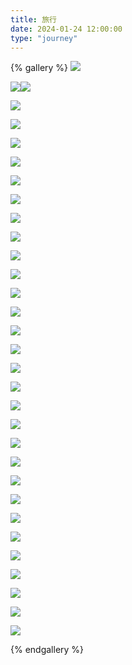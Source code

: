 ```yaml
---
title: 旅行
date: 2024-01-24 12:00:00
type: "journey"
---
```


{% gallery %}
![](https://lulu-dt-images.oss-cn-chengdu.aliyuncs.com/images/journey/1.jpg)

![](https://lulu-dt-images.oss-cn-chengdu.aliyuncs.com/images/journey/IMG_0765.JPG)![](https://lulu-dt-images.oss-cn-chengdu.aliyuncs.com/images/journey/IMG_0764.JPG)

![](https://lulu-dt-images.oss-cn-chengdu.aliyuncs.com/images/journey/IMG_0739.JPG)

![](https://lulu-dt-images.oss-cn-chengdu.aliyuncs.com/images/journey/IMG_0736.JPG)

![](https://lulu-dt-images.oss-cn-chengdu.aliyuncs.com/images/journey/IMG_0696.JPG)

![](https://lulu-dt-images.oss-cn-chengdu.aliyuncs.com/images/journey/IMG_0665.JPG)

![](https://lulu-dt-images.oss-cn-chengdu.aliyuncs.com/images/journey/IMG_0658.JPG)

![](https://lulu-dt-images.oss-cn-chengdu.aliyuncs.com/images/journey/IMG_0657.JPG)

![](https://lulu-dt-images.oss-cn-chengdu.aliyuncs.com/images/journey/IMG_0639.JPG)

![](https://lulu-dt-images.oss-cn-chengdu.aliyuncs.com/images/journey/IMG_0632.JPG)

![](https://lulu-dt-images.oss-cn-chengdu.aliyuncs.com/images/journey/IMG_0629.JPG)

![](https://lulu-dt-images.oss-cn-chengdu.aliyuncs.com/images/journey/IMG_0620.JPG)

![](https://lulu-dt-images.oss-cn-chengdu.aliyuncs.com/images/journey/IMG_0619.JPG)

![](https://lulu-dt-images.oss-cn-chengdu.aliyuncs.com/images/journey/IMG_0616.JPG)

![](https://lulu-dt-images.oss-cn-chengdu.aliyuncs.com/images/journey/IMG_0613.JPG)

![](https://lulu-dt-images.oss-cn-chengdu.aliyuncs.com/images/journey/IMG_0602.JPG)

![](https://lulu-dt-images.oss-cn-chengdu.aliyuncs.com/images/journey/IMG_0593.JPG)

![](https://lulu-dt-images.oss-cn-chengdu.aliyuncs.com/images/journey/IMG_0591.JPG)

![](https://lulu-dt-images.oss-cn-chengdu.aliyuncs.com/images/journey/IMG_0590.JPG)

![](https://lulu-dt-images.oss-cn-chengdu.aliyuncs.com/images/journey/IMG_0582.JPG)

![](https://lulu-dt-images.oss-cn-chengdu.aliyuncs.com/images/journey/IMG_0575.JPG)

![](https://lulu-dt-images.oss-cn-chengdu.aliyuncs.com/images/journey/IMG_0574.JPG)

![](https://lulu-dt-images.oss-cn-chengdu.aliyuncs.com/images/journey/IMG_0568.JPG)

![](https://lulu-dt-images.oss-cn-chengdu.aliyuncs.com/images/journey/IMG_0557.JPG)

![](https://lulu-dt-images.oss-cn-chengdu.aliyuncs.com/images/journey/IMG_0553.JPG)

![](https://lulu-dt-images.oss-cn-chengdu.aliyuncs.com/images/journey/IMG_0549.JPG)

![](https://lulu-dt-images.oss-cn-chengdu.aliyuncs.com/images/journey/IMG_0548.JPG)

![](https://lulu-dt-images.oss-cn-chengdu.aliyuncs.com/images/journey/IMG_0538.JPG)

![](https://lulu-dt-images.oss-cn-chengdu.aliyuncs.com/images/journey/IMG_0536.JPG)

![](https://lulu-dt-images.oss-cn-chengdu.aliyuncs.com/images/journey/IMG_0533.JPG)

![](https://lulu-dt-images.oss-cn-chengdu.aliyuncs.com/images/journey/IMG_0499.JPG)

{% endgallery %}

